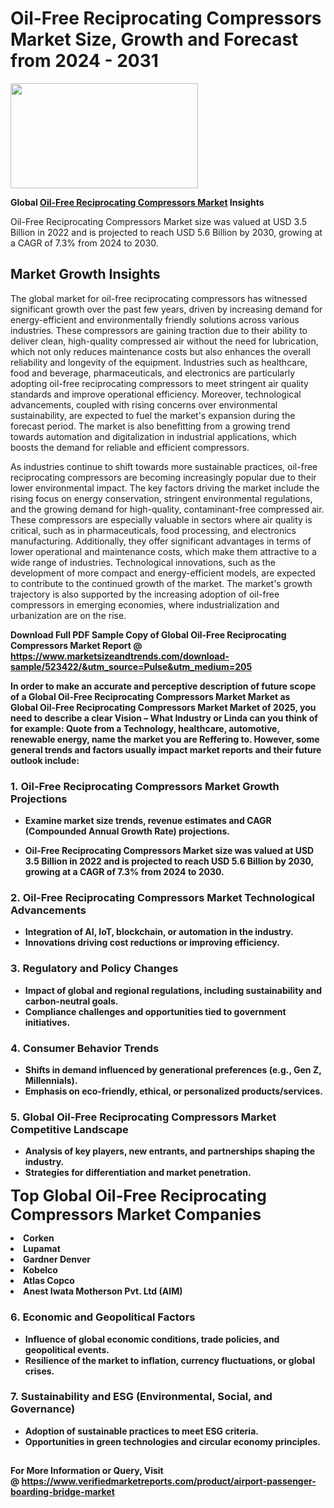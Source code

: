 <H1>Oil-Free Reciprocating Compressors Market Size, Growth and Forecast from 2024 - 2031</H1><img class="aligncenter size-medium wp-image-584254" src="https://thirdeyenews.in/wp-content/uploads/2024/09/Global-Market-Research-300x168.jpeg" alt="" width="300" height="168" /><p><strong>Global&nbsp;<a href="https://www.marketsizeandtrends.com/download-sample/523422/&amp;utm_source=Pulse&amp;utm_medium=205">Oil-Free Reciprocating Compressors Market</a> Insights</strong></p><p>Oil-Free Reciprocating Compressors Market size was valued at USD 3.5 Billion in 2022 and is projected to reach USD 5.6 Billion by 2030, growing at a CAGR of 7.3% from 2024 to 2030.</p><p><h2>Market Growth Insights</h2> <p>The global market for oil-free reciprocating compressors has witnessed significant growth over the past few years, driven by increasing demand for energy-efficient and environmentally friendly solutions across various industries. These compressors are gaining traction due to their ability to deliver clean, high-quality compressed air without the need for lubrication, which not only reduces maintenance costs but also enhances the overall reliability and longevity of the equipment. Industries such as healthcare, food and beverage, pharmaceuticals, and electronics are particularly adopting oil-free reciprocating compressors to meet stringent air quality standards and improve operational efficiency. Moreover, technological advancements, coupled with rising concerns over environmental sustainability, are expected to fuel the market's expansion during the forecast period. The market is also benefitting from a growing trend towards automation and digitalization in industrial applications, which boosts the demand for reliable and efficient compressors. <strong></strong></p> <p>As industries continue to shift towards more sustainable practices, oil-free reciprocating compressors are becoming increasingly popular due to their lower environmental impact. The key factors driving the market include the rising focus on energy conservation, stringent environmental regulations, and the growing demand for high-quality, contaminant-free compressed air. These compressors are especially valuable in sectors where air quality is critical, such as in pharmaceuticals, food processing, and electronics manufacturing. Additionally, they offer significant advantages in terms of lower operational and maintenance costs, which make them attractive to a wide range of industries. Technological innovations, such as the development of more compact and energy-efficient models, are expected to contribute to the continued growth of the market. The market's growth trajectory is also supported by the increasing adoption of oil-free compressors in emerging economies, where industrialization and urbanization are on the rise. <strong></p><p><span class=""><strong>Download Full PDF Sample Copy of Global Oil-Free Reciprocating Compressors Market Report</strong> @ <a href="https://www.marketsizeandtrends.com/download-sample/523422/&amp;utm_source=Pulse&amp;utm_medium=205" target="_blank">https://www.marketsizeandtrends.com/download-sample/523422/&amp;utm_source=Pulse&amp;utm_medium=205</a></span></p><p>In order to make an accurate and perceptive description of future scope of a Global&nbsp;Oil-Free Reciprocating Compressors Market Market as Global&nbsp;Oil-Free Reciprocating Compressors Market Market of 2025, you need to describe a clear Vision &ndash; What Industry or Linda can you think of for example: Quote from a Technology, healthcare, automotive, renewable energy, name the market you are Reffering to. However, some general trends and factors usually impact market reports and their future outlook include:</p><h3>1.&nbsp;<strong>Oil-Free Reciprocating Compressors Market Growth Projections</strong></h3><ul><li>Examine market size trends, revenue estimates and CAGR (Compounded Annual Growth Rate) projections.</li><li><p>Oil-Free Reciprocating Compressors Market size was valued at USD 3.5 Billion in 2022 and is projected to reach USD 5.6 Billion by 2030, growing at a CAGR of 7.3% from 2024 to 2030.</p></li></ul><h3>2.&nbsp;<strong>Oil-Free Reciprocating Compressors Market Technological Advancements</strong></h3><ul><li>Integration of AI, IoT, blockchain, or automation in the industry.</li><li>Innovations driving cost reductions or improving efficiency.</li></ul><h3>3.&nbsp;<strong>Regulatory and Policy Changes</strong></h3><ul><li>Impact of global and regional regulations, including sustainability and carbon-neutral goals.</li><li>Compliance challenges and opportunities tied to government initiatives.</li></ul><h3>4.&nbsp;<strong>Consumer Behavior Trends</strong></h3><ul><li>Shifts in demand influenced by generational preferences (e.g., Gen Z, Millennials).</li><li>Emphasis on eco-friendly, ethical, or personalized products/services.</li></ul><h3>5.&nbsp;<strong>Global Oil-Free Reciprocating Compressors Market Competitive Landscape</strong></h3><ul><li>Analysis of key players, new entrants, and partnerships shaping the industry.</li><li>Strategies for differentiation and market penetration.</li></ul><p data-pm-slice="1 1 []"><span style="color: inherit; font-family: inherit; font-size: 25px;">Top Global Oil-Free Reciprocating Compressors Market Companies</span></p><div class="" data-test-id=""><p><li>Corken</li><li> Lupamat</li><li> Gardner Denver</li><li> Kobelco</li><li> Atlas Copco</li><li> Anest Iwata Motherson Pvt. Ltd (AIM)</li></p></div><h3>6.&nbsp;<strong>Economic and Geopolitical Factors</strong></h3><ul><li>Influence of global economic conditions, trade policies, and geopolitical events.</li><li>Resilience of the market to inflation, currency fluctuations, or global crises.</li></ul><h3>7.&nbsp;<strong>Sustainability and ESG (Environmental, Social, and Governance)</strong></h3><ul><li>Adoption of sustainable practices to meet ESG criteria.</li><li>Opportunities in green technologies and circular economy principles.</li></ul><h2><strong style="font-size: 14px;">For More Information or Query, Visit @&nbsp;</strong><a style="background-color: #ffffff; font-size: 14px;" href="https://www.marketsizeandtrends.com/report/oil-free-reciprocating-compressors-market/" target="_blank">https://www.verifiedmarketreports.com/product/airport-passenger-boarding-bridge-market</a></h2>

